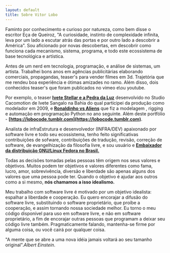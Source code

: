 ```yaml
---
layout: default
title: Sobre Vitor Lobo
---
```


Faminto por conhecimento e curioso por natureza, como bem disse o escritor Eça de Queiroz, "A curiosidade, instinto de complexidade infinita, leva por um lado a escutar atrás das portas e por outro lado a descobrir a América". Sou aficionado por novas descobertas, em descobrir como funciona cada mecanismo, sistema, programa, e todo este ecossistema de base tecnológica e artística.

Antes de um nerd em tecnologia, programação, e análise de sistemas, um artista. Trabalhei bons anos em agências publicitárias elaborando comerciais, propagandas, teaser's para vender filmes em 3d. Trajetória que me rendeu boa experiência e ótimas amizades no ramo. Além disso, dois conhecidos teaser's que foram publicados no vimeo e\ou youtube.

Por exemplo, o teaser **[Ivete Stellar e a Pedra da Luz](http://vimeo.com/6151999)** desenvolvido no Studio Cacomotion de Ivete Sangalo na Bahia do qual participei da produção como modelador em 2009, e **[Ronaldinho vs Aliens](https://www.youtube.com/watch?v=u2vd6ts-HsQ)** que fiz a modelagem , rigging e automação em programação Python no ano seguinte. Além deste portfólio - **[https://lobocode.tumblr.com](https://lobocode.tumblr.com)**.

Analista de infraEstrutura e desenvolvedor (INFRA/DEV) apaixonado por software livre e todo seu ecossistema, tenho feito significativas contribuições de sofware, contribuições de tradução, revisão, correção de software, de evangelhização da filosofia livre, e sou usuário e **[Embaixador da distribuição GNU/Linux Fedora no Brasil.](https://fedoraproject.org/wiki/User:Lobocode)**

Todas as decisões tomadas pelas pessoas têm origem nos seus valores e objetivos. Muitos podem ter objetivos e valores diferentes como fama, lucro, amor, sobrevivência, diversão e liberdade são apenas alguns dos valores que uma pessoa pode ter. Quando o objetivo é ajudar aos outros como a si mesmo, **nós chamamos a isso idealismo.**

Meu trabalho com software livre é motivado por um objetivo idealista: espalhar a liberdade e cooperação. Eu quero encorajar a difusão do software livre, substituindo o software proprietário, que proíbe a cooperação, e assim tornando nossa sociedade melhor. Eu torno o meu código disponível para uso em software livre, e não em software proprietário, a fim de encorajar outras pessoas que programam a deixar seu código livre também. Pragmaticamente falando, mantenha-se firme por alguma coisa, ou você cairá por qualquer coisa.



"A mente que se abre a uma nova idéia jamais voltará ao seu tamanho original".*Albert Einstein*.
